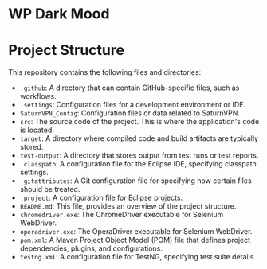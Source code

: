 # WP Dark Mood
 # Project Structure

This repository contains the following files and directories:

- `.github`: A directory that can contain GitHub-specific files, such as workflows.
- `.settings`: Configuration files for a development environment or IDE.
- `SaturnVPN_Config`: Configuration files or data related to SaturnVPN.
- `src`: The source code of the project. This is where the application's code is located.
- `target`: A directory where compiled code and build artifacts are typically stored.
- `test-output`: A directory that stores output from test runs or test reports.
- `.classpath`: A configuration file for the Eclipse IDE, specifying classpath settings.
- `.gitattributes`: A Git configuration file for specifying how certain files should be treated.
- `.project`: A configuration file for Eclipse projects.
- `README.md`: This file, provides an overview of the project structure.
- `chromedriver.exe`: The ChromeDriver executable for Selenium WebDriver.
- `operadriver.exe`: The OperaDriver executable for Selenium WebDriver.
- `pom.xml`: A Maven Project Object Model (POM) file that defines project dependencies, plugins, and configurations.
- `testng.xml`: A configuration file for TestNG, specifying test suite details.


